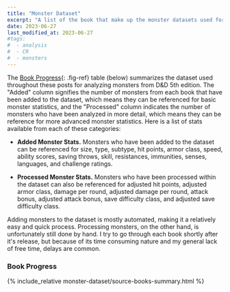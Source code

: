 ```yaml
---
title: "Monster Dataset"
excerpt: "A list of the book that make up the monster datasets used for these analysis."
date: 2023-06-27
last_modified_at: 2023-06-27
#tags:
#  - analysis
#  - CR
#  - monsters
---
```


The [Book Progress](#tab:book-progress){: .fig-ref} table (below) summarizes the dataset used throughout these posts for analyzing monsters from D&D 5th edition. The "Added" column signifies the number of monsters from each book that have been added to the dataset, which means they can be referenced for basic monster statistics, and the "Processed" column indicates the number of monsters who have been analyzed in more detail, which means they can be reference for more advanced monster statistics. Here is a list of stats available from each of these categories:

* **Added Monster Stats.** Monsters who have been added to the dataset can be referenced for size, type, subtype, hit points, armor class, speed, ability scores, saving throws, skill, resistances, immunities, senses, languages, and challenge ratings.

* **Processed Monster Stats.** Monsters who have been processed within the dataset can also be referenced for adjusted hit points, adjusted armor class, damage per round, adjusted damage per round, attack bonus, adjusted attack bonus, save difficulty class, and adjusted save difficulty class.

Adding monsters to the dataset is mostly automated, making it a relatively easy and quick process. Processing monsters, on the other hand, is unfortunately still done by hand. I try to go through each book shortly after it's release, but because of its time consuming nature and my general lack of free time, delays are common.

<div class="dataframe center" style="width:100%;">
    <h3 id="tab:book-progress">Book Progress</h3>
    <style>
        table td:nth-child(n+5) {
            text-align: right;
        }
    </style>
    {% include_relative monster-dataset/source-books-summary.html %}
</div>

<!--
[Monster Dataset](https://raw.githubusercontent.com/tomedunn/the-finished-book/master/assets/data/monsters.csv){: .btn .btn--primary}
-->

